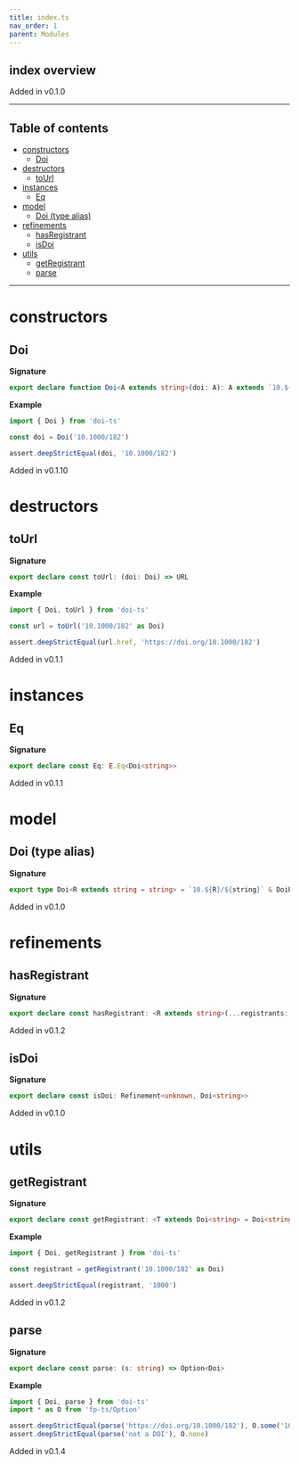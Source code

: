 ```yaml
---
title: index.ts
nav_order: 1
parent: Modules
---
```


## index overview

Added in v0.1.0

---

<h2 class="text-delta">Table of contents</h2>

- [constructors](#constructors)
  - [Doi](#doi)
- [destructors](#destructors)
  - [toUrl](#tourl)
- [instances](#instances)
  - [Eq](#eq)
- [model](#model)
  - [Doi (type alias)](#doi-type-alias)
- [refinements](#refinements)
  - [hasRegistrant](#hasregistrant)
  - [isDoi](#isdoi)
- [utils](#utils)
  - [getRegistrant](#getregistrant)
  - [parse](#parse)

---

# constructors

## Doi

**Signature**

```ts
export declare function Doi<A extends string>(doi: A): A extends `10.${infer R}/${string}` ? Doi<R> : Doi
```

**Example**

```ts
import { Doi } from 'doi-ts'

const doi = Doi('10.1000/182')

assert.deepStrictEqual(doi, '10.1000/182')
```

Added in v0.1.10

# destructors

## toUrl

**Signature**

```ts
export declare const toUrl: (doi: Doi) => URL
```

**Example**

```ts
import { Doi, toUrl } from 'doi-ts'

const url = toUrl('10.1000/182' as Doi)

assert.deepStrictEqual(url.href, 'https://doi.org/10.1000/182')
```

Added in v0.1.1

# instances

## Eq

**Signature**

```ts
export declare const Eq: E.Eq<Doi<string>>
```

Added in v0.1.1

# model

## Doi (type alias)

**Signature**

```ts
export type Doi<R extends string = string> = `10.${R}/${string}` & DoiBrand
```

Added in v0.1.0

# refinements

## hasRegistrant

**Signature**

```ts
export declare const hasRegistrant: <R extends string>(...registrants: readonly R[]) => Refinement<Doi<string>, Doi<R>>
```

Added in v0.1.2

## isDoi

**Signature**

```ts
export declare const isDoi: Refinement<unknown, Doi<string>>
```

Added in v0.1.0

# utils

## getRegistrant

**Signature**

```ts
export declare const getRegistrant: <T extends Doi<string> = Doi<string>>(doi: T) => T extends Doi<infer R> ? R : never
```

**Example**

```ts
import { Doi, getRegistrant } from 'doi-ts'

const registrant = getRegistrant('10.1000/182' as Doi)

assert.deepStrictEqual(registrant, '1000')
```

Added in v0.1.2

## parse

**Signature**

```ts
export declare const parse: (s: string) => Option<Doi>
```

**Example**

```ts
import { Doi, parse } from 'doi-ts'
import * as O from 'fp-ts/Option'

assert.deepStrictEqual(parse('https://doi.org/10.1000/182'), O.some('10.1000/182' as Doi))
assert.deepStrictEqual(parse('not a DOI'), O.none)
```

Added in v0.1.4
